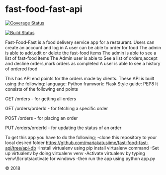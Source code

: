 # fast-food-fast-api
[![Coverage Status](https://coveralls.io/repos/github/mariakatusiime/fast-food-fast-api/badge.svg)](https://coveralls.io/github/mariakatusiime/fast-food-fast-api)

[![Build Status](https://travis-ci.com/mariakatusiime/fast-food-fast-api.svg?branch=api-db)](https://travis-ci.com/mariakatusiime/fast-food-fast-api)

Fast-Food-Fast is a food delivery service app for a restaurant. Users can create an account and log in A user can be able to order for food The admin is able to add,edit or delete the fast-food items The admin is able to see a list of fast-food items The Admin user is able to See a list of orders,accept and decline orders,mark orders as completed A user is able to see a history of ordered food

This has API end points for the orders made by clients. These API is built using the following: language: Python framwork: Flask Style guide: PEP8 It consists of the following end points

GET /orders - for getting all orders

GET /orders/orderId - for fetching a specific order

POST /orders - for placing an order

PUT /orders/orderId - for updating the status of an order

To get this app you have to do the following; -clone this repository to your local desired folder https://github.com/mariakatusiime/fast-food-fast-api/tree/api-db -Install virtualenv using pip install virtualenv command -Set up virtualenv by doing virtualenv venv -Activate virtualenv by typing venv\Scripts\activate for windows -then run the app using python app.py

© 2018